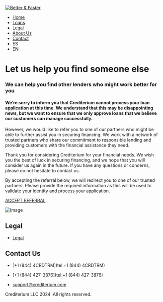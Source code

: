 [![Better & Faster](/media/company_logo/logo-crediterium.png)](https://senordinero.com/ "Crediterium LLC")

  

* [Home](https://senordinero.com/)
* [Loans](https://senordinero.com/personal/)
* [Legal](https://senordinero.com/legal/)
* [About Us](https://senordinero.com/about/)
* [Contact](https://senordinero.com/contact/)
* ES
* EN

Let us help you find someone else
=================================

### We can help you find other lenders who might work better for you

#### We’re sorry to inform you that Crediterium cannot process your loan application at this time. We understand that this may be disappointing news, but we want to ensure that we only approve loans that we believe our customers can manage successfully.

However, we would like to refer you to one of our partners who might be able to further assist you in securing financing. We work with a network of trusted partners who share our commitment to responsible lending and providing customers with the financial assistance they need.

Thank you for considering Crediterium for your financial needs. We wish you the best of luck in securing financing, and we hope that you will consider us again in the future. If you have any questions or concerns, please do not hesitate to contact us.

By accepting the referral below, we will redirect you to one of our trusted partners. Please provide the required information as this will be used to validate your identity and process your application.

[ACCEPT REFERRAL](https://smarterpayday.com/?uuid=7A096D169532428CB9A8392EC1201FB5)

![Image ](/media/company_logo/logo-crediterium.png)

  

Legal
-----

* [Legal](https://senordinero.com/legal)

Contact Us
----------

* [+1 (844) 4CRDTRM](tel:+1 (844) 4CRDTRM)
    
* [+1 (844) 427-3876](tel:+1 (844) 427-3876)
    
* [support@crediterium.com](mailto:support@crediterium.com)
    

Crediterium LLC 2024\. All rights reserved.